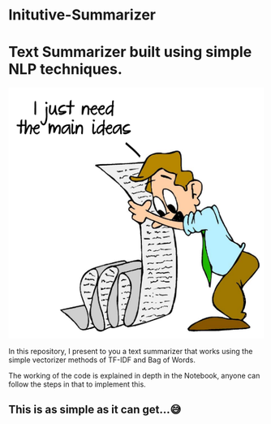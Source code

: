 # Initutive-Summarizer
# Text Summarizer built using simple NLP techniques.
![summarizer](summarizer.png)

In this repository, I present to you a text summarizer that works using the simple vectorizer methods of TF-IDF and Bag of Words.

The working of the code is explained in depth in the Notebook, anyone can follow the steps in that to implement this.
 ## This is as simple as it can get...😅

